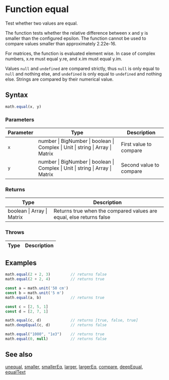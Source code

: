 <!-- Note: This file is automatically generated from source code comments. Changes made in this file will be overridden. -->

# Function equal

Test whether two values are equal.

The function tests whether the relative difference between x and y is
smaller than the configured epsilon. The function cannot be used to
compare values smaller than approximately 2.22e-16.

For matrices, the function is evaluated element wise.
In case of complex numbers, x.re must equal y.re, and x.im must equal y.im.

Values `null` and `undefined` are compared strictly, thus `null` is only
equal to `null` and nothing else, and `undefined` is only equal to
`undefined` and nothing else. Strings are compared by their numerical value.


## Syntax

```js
math.equal(x, y)
```

### Parameters

Parameter | Type | Description
--------- | ---- | -----------
`x` | number &#124; BigNumber &#124; boolean &#124; Complex &#124; Unit &#124; string &#124; Array &#124; Matrix | First value to compare
`y` | number &#124; BigNumber &#124; boolean &#124; Complex &#124; Unit &#124; string &#124; Array &#124; Matrix | Second value to compare

### Returns

Type | Description
---- | -----------
boolean &#124; Array &#124; Matrix | Returns true when the compared values are equal, else returns false


### Throws

Type | Description
---- | -----------


## Examples

```js
math.equal(2 + 2, 3)         // returns false
math.equal(2 + 2, 4)         // returns true

const a = math.unit('50 cm')
const b = math.unit('5 m')
math.equal(a, b)             // returns true

const c = [2, 5, 1]
const d = [2, 7, 1]

math.equal(c, d)             // returns [true, false, true]
math.deepEqual(c, d)         // returns false

math.equal("1000", "1e3")    // returns true
math.equal(0, null)          // returns false
```


## See also

[unequal](unequal.md),
[smaller](smaller.md),
[smallerEq](smallerEq.md),
[larger](larger.md),
[largerEq](largerEq.md),
[compare](compare.md),
[deepEqual](deepEqual.md),
[equalText](equalText.md)
